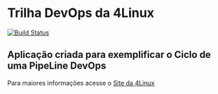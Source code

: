 # Trilha DevOps da 4Linux

<!-- Altere a Flag abaixo com sua URL do Travis -->
[![Build Status](https://travis-ci.org/cbrfp/devopslabs-helloword-cleber.svg?branch=master)](https://travis-ci.org/cbrfp/devopslabs-helloword-cleber)

## Aplicação criada para exemplificar o Ciclo de uma PipeLine DevOps


Para maiores informações acesse o [Site da 4Linux](https://www.4linux.com.br/cursos/devops)
